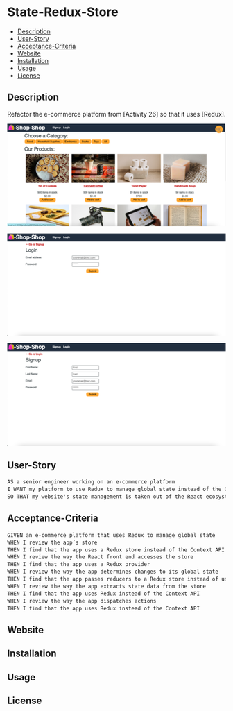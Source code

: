 # State-Redux-Store

 * [Description](#Description)
 * [User-Story](#User-Story)
 * [Acceptance-Criteria](#Acceptance-Criteria)
 * [Website](#Website)
 * [Installation](#Installation)
 * [Usage](#Usage)
 * [License](#License)

## Description

Refactor the e-commerce platform from [Activity 26] so that it uses [Redux].

![HomePage](client/public/images/HomePageScreenShot.png)

![Login](client/public/images/LoginScreenShot.png)

![SignUp](client/public/images/SignupScreenShot.png)

## User-Story

```md
AS a senior engineer working on an e-commerce platform
I WANT my platform to use Redux to manage global state instead of the Context API
SO THAT my website's state management is taken out of the React ecosystem
```

## Acceptance-Criteria

```md
GIVEN an e-commerce platform that uses Redux to manage global state
WHEN I review the app’s store
THEN I find that the app uses a Redux store instead of the Context API
WHEN I review the way the React front end accesses the store
THEN I find that the app uses a Redux provider
WHEN I review the way the app determines changes to its global state
THEN I find that the app passes reducers to a Redux store instead of using the Context API
WHEN I review the way the app extracts state data from the store
THEN I find that the app uses Redux instead of the Context API
WHEN I review the way the app dispatches actions
THEN I find that the app uses Redux instead of the Context API
```
## Website 

## Installation

## Usage

## License
